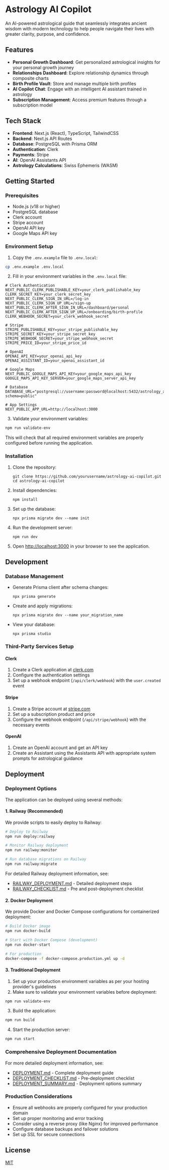 # Astrology AI Copilot

An AI-powered astrological guide that seamlessly integrates ancient wisdom with modern technology to help people navigate their lives with greater clarity, purpose, and confidence.

## Features

- **Personal Growth Dashboard**: Get personalized astrological insights for your personal growth journey
- **Relationships Dashboard**: Explore relationship dynamics through composite charts
- **Birth Profile Vault**: Store and manage multiple birth profiles
- **AI Copilot Chat**: Engage with an intelligent AI assistant trained in astrology
- **Subscription Management**: Access premium features through a subscription model

## Tech Stack

- **Frontend**: Next.js (React), TypeScript, TailwindCSS
- **Backend**: Next.js API Routes
- **Database**: PostgreSQL with Prisma ORM
- **Authentication**: Clerk
- **Payments**: Stripe
- **AI**: OpenAI Assistants API
- **Astrology Calculations**: Swiss Ephemeris (WASM)

## Getting Started

### Prerequisites

- Node.js (v18 or higher)
- PostgreSQL database
- Clerk account
- Stripe account
- OpenAI API key
- Google Maps API key

### Environment Setup

1. Copy the `.env.example` file to `.env.local`:

```bash
cp .env.example .env.local
```

2. Fill in your environment variables in the `.env.local` file:

```
# Clerk Authentication
NEXT_PUBLIC_CLERK_PUBLISHABLE_KEY=your_clerk_publishable_key
CLERK_SECRET_KEY=your_clerk_secret_key
NEXT_PUBLIC_CLERK_SIGN_IN_URL=/log-in
NEXT_PUBLIC_CLERK_SIGN_UP_URL=/sign-up
NEXT_PUBLIC_CLERK_AFTER_SIGN_IN_URL=/dashboard/personal
NEXT_PUBLIC_CLERK_AFTER_SIGN_UP_URL=/onboarding/birth-profile
CLERK_WEBHOOK_SECRET=your_clerk_webhook_secret

# Stripe
STRIPE_PUBLISHABLE_KEY=your_stripe_publishable_key
STRIPE_SECRET_KEY=your_stripe_secret_key
STRIPE_WEBHOOK_SECRET=your_stripe_webhook_secret
STRIPE_PRICE_ID=your_stripe_price_id

# OpenAI
OPENAI_API_KEY=your_openai_api_key
OPENAI_ASSISTANT_ID=your_openai_assistant_id

# Google Maps
NEXT_PUBLIC_GOOGLE_MAPS_API_KEY=your_google_maps_api_key
GOOGLE_MAPS_API_KEY_SERVER=your_google_maps_server_api_key

# Database
DATABASE_URL="postgresql://username:password@localhost:5432/astrology_ai_copilot?schema=public"

# App Settings
NEXT_PUBLIC_APP_URL=http://localhost:3000
```

3. Validate your environment variables:

```bash
npm run validate-env
```

This will check that all required environment variables are properly configured before running the application.

### Installation

1. Clone the repository:
   ```
   git clone https://github.com/yourusername/astrology-ai-copilot.git
   cd astrology-ai-copilot
   ```

2. Install dependencies:
   ```
   npm install
   ```

3. Set up the database:
   ```
   npx prisma migrate dev --name init
   ```

4. Run the development server:
   ```
   npm run dev
   ```

5. Open [http://localhost:3000](http://localhost:3000) in your browser to see the application.

## Development

### Database Management

- Generate Prisma client after schema changes:
  ```
  npx prisma generate
  ```

- Create and apply migrations:
  ```
  npx prisma migrate dev --name your_migration_name
  ```

- View your database:
  ```
  npx prisma studio
  ```

### Third-Party Services Setup

#### Clerk
1. Create a Clerk application at [clerk.com](https://clerk.com/)
2. Configure the authentication settings
3. Set up a webhook endpoint (`/api/clerk/webhook`) with the `user.created` event

#### Stripe
1. Create a Stripe account at [stripe.com](https://stripe.com/)
2. Set up a subscription product and price
3. Configure the webhook endpoint (`/api/stripe/webhook`) with the necessary events

#### OpenAI
1. Create an OpenAI account and get an API key
2. Create an Assistant using the Assistants API with appropriate system prompts for astrological guidance

## Deployment

### Deployment Options

The application can be deployed using several methods:

#### 1. Railway (Recommended)

We provide scripts to easily deploy to Railway:

```bash
# Deploy to Railway
npm run deploy:railway

# Monitor Railway deployment
npm run railway:monitor

# Run database migrations on Railway
npm run railway:migrate
```

For detailed Railway deployment information, see:
- [RAILWAY_DEPLOYMENT.md](RAILWAY_DEPLOYMENT.md) - Detailed deployment steps
- [RAILWAY_CHECKLIST.md](RAILWAY_CHECKLIST.md) - Pre and post-deployment checklist

#### 2. Docker Deployment

We provide Docker and Docker Compose configurations for containerized deployment:

```bash
# Build Docker image
npm run docker-build

# Start with Docker Compose (development)
npm run docker-start

# For production
docker-compose -f docker-compose.production.yml up -d
```

#### 3. Traditional Deployment

1. Set up your production environment variables as per your hosting provider's guidelines
2. Make sure to validate your environment variables before deployment:

```bash
npm run validate-env
```

3. Build the application:

```bash
npm run build
```

4. Start the production server:

```bash
npm run start
```

### Comprehensive Deployment Documentation

For more detailed deployment information, see:
- [DEPLOYMENT.md](DEPLOYMENT.md) - Complete deployment guide
- [DEPLOYMENT_CHECKLIST.md](DEPLOYMENT_CHECKLIST.md) - Pre-deployment checklist
- [DEPLOYMENT_SUMMARY.md](DEPLOYMENT_SUMMARY.md) - Deployment options summary

### Production Considerations

- Ensure all webhooks are properly configured for your production domain
- Set up proper monitoring and error tracking
- Consider using a reverse proxy (like Nginx) for improved performance
- Configure database backups and failover solutions
- Set up SSL for secure connections

## License

[MIT](LICENSE)